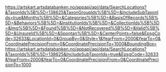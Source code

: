 https://artskart.artsdatabanken.no/appapi/api/data/SearchLocations?&TaxonIds%5B%5D=138625&TaxonGroupIds%5B%5D=&IncludeSubTaxonIds=true&Months%5B%5D=&Categories%5B%5D=&BasisOfRecords%5B%5D=&Behaviors%5B%5D=&InstitutionIds%5B%5D=&CollectionIds%5B%5D=&Img%5B%5D=&Found%5B%5D=&NotRecovered%5B%5D=&Valid%5B%5D=&UnsureId%5B%5D=&Spontan%5B%5D=&CenterPoints=false&EpsgCode=32633&LocationId=0&GroupBy=0&Style=1&YearFrom=2000&YearTo=0&CoordinatePrecisionFrom=0&CoordinatePrecisionTo=1000&BoundingBox=
https://artskart.artsdatabanken.no/appapi/api/data/SearchLocations?&TaxonIds%5B%5D=138625&IncludeSubTaxonIds=true&EpsgCode=32633&YearFrom=2000&YearTo=0&CoordinatePrecisionFrom=0&CoordinatePrecisionTo=1000
